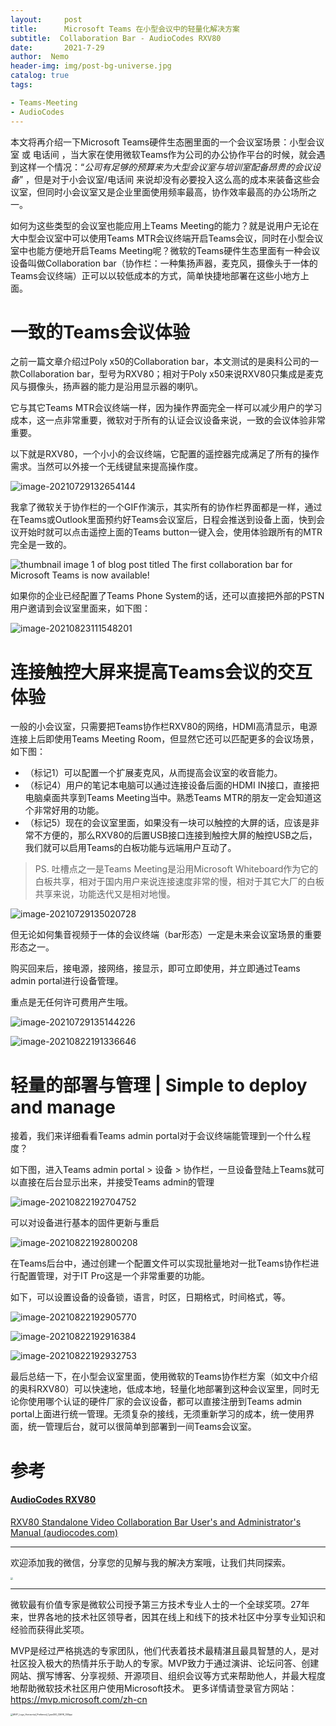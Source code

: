 ```yaml
---
layout:     post
title:      Microsoft Teams 在小型会议中的轻量化解决方案
subtitle:  Collaboration Bar - AudioCodes RXV80
date:       2021-7-29
author:  Nemo
header-img: img/post-bg-universe.jpg
catalog: true
tags:

- Teams-Meeting
- AudioCodes
---
```


本文将再介绍一下Microsoft Teams硬件生态圈里面的一个会议室场景：小型会议室 或 电话间 ，当大家在使用微软Teams作为公司的办公协作平台的时候，就会遇到这样一个情况：“*公司有足够的预算来为大型会议室与培训室配备昂贵的会议设备*” ，但是对于小会议室/电话间 来说却没有必要投入这么高的成本来装备这些会议室，但同时小会议室又是企业里面使用频率最高，协作效率最高的办公场所之一。

如何为这些类型的会议室也能应用上Teams Meeting的能力？就是说用户无论在大中型会议室中可以使用Teams MTR会议终端开启Teams会议，同时在小型会议室中也能方便地开启Teams Meeting呢？微软的Teams硬件生态里面有一种会议设备叫做Collaboration bar（协作栏：一种集扬声器，麦克风，摄像头于一体的Teams会议终端）正可以以较低成本的方式，简单快捷地部署在这些小地方上面。

# 一致的Teams会议体验 

之前一篇文章介绍过Poly x50的Collaboration bar，本文测试的是奥科公司的一款Collaboration bar，型号为RXV80；相对于Poly x50来说RXV80只集成是麦克风与摄像头，扬声器的能力是沿用显示器的喇叭。

它与其它Teams MTR会议终端一样，因为操作界面完全一样可以减少用户的学习成本，这一点非常重要，微软对于所有的认证会议设备来说，一致的会议体验非常重要。

以下就是RXV80，一个小小的会议终端，它配置的遥控器完成满足了所有的操作需求。当然可以外接一个无线键鼠来提高操作度。

![image-20210729132654144](https://cdn.jsdelivr.net/gh/kristofftan/kristofftan.github.io/img/image-20210729132654144.png)

我拿了微软关于协作栏的一个GIF作演示，其实所有的协作栏界面都是一样，通过在Teams或Outlook里面预约好Teams会议室后，日程会推送到设备上面，快到会议开始时就可以点击遥控上面的Teams button一键入会，使用体验跟所有的MTR完全是一致的。

![thumbnail image 1 of blog post titled  	 	 	  	 	 	 				 		 			 				 						 							The first collaboration bar for Microsoft Teams is now available! 							 						 					 			 		 	 			 	 	 	 	 	 ](https://techcommunity.microsoft.com/t5/image/serverpage/image-id/178016i7C25DF13FC72BD3C/image-size/large?v=v2&px=999)

如果你的企业已经配置了Teams Phone System的话，还可以直接把外部的PSTN用户邀请到会议室里面来，如下图：

![image-20210823111548201](https://cdn.jsdelivr.net/gh/kristofftan/kristofftan.github.io/img/image-20210823111548201.png)

# 连接触控大屏来提高Teams会议的交互体验

一般的小会议室，只需要把Teams协作栏RXV80的网络，HDMI高清显示，电源连接上后即使用Teams Meeting Room，但显然它还可以匹配更多的会议场景，如下图：

- （标记1）可以配置一个扩展麦克风，从而提高会议室的收音能力。
- （标记4）用户的笔记本电脑可以通过连接设备后面的HDMI IN接口，直接把电脑桌面共享到Teams Meeting当中。熟悉Teams MTR的朋友一定会知道这个非常好用的功能。
- （标记5）现在的会议室里面，如果没有一块可以触控的大屏的话，应该是非常不方便的，那么RXV80的后置USB接口连接到触控大屏的触控USB之后，我们就可以启用Teams的白板功能与远端用户互动了。

> PS. 吐槽点之一是Teams Meeting是沿用Microsoft Whiteboard作为它的白板共享，相对于国内用户来说连接速度非常的慢，相对于其它大厂的白板共享来说，功能迭代又是相对地慢。

![image-20210729135020728](https://cdn.jsdelivr.net/gh/kristofftan/kristofftan.github.io/img/image-20210729135020728.png)

但无论如何集音视频于一体的会议终端（bar形态）一定是未来会议室场景的重要形态之一。

购买回来后，接电源，接网络，接显示，即可立即使用，并立即通过Teams admin portal进行设备管理。

重点是无任何许可费用产生哦。

![image-20210729135144226](https://cdn.jsdelivr.net/gh/kristofftan/kristofftan.github.io/img/image-20210729135144226.png)

![image-20210822191336646](https://cdn.jsdelivr.net/gh/kristofftan/kristofftan.github.io/img/image-20210822191336646.png)

# 轻量的部署与管理 | Simple to deploy and manage

接着，我们来详细看看Teams admin portal对于会议终端能管理到一个什么程度？

如下图，进入Teams admin portal > 设备 > 协作栏，一旦设备登陆上Teams就可以直接在后台显示出来，并接受Teams admin的管理

![image-20210822192704752](https://cdn.jsdelivr.net/gh/kristofftan/kristofftan.github.io/img/image-20210822192704752.png)

可以对设备进行基本的固件更新与重启

![image-20210822192800208](https://cdn.jsdelivr.net/gh/kristofftan/kristofftan.github.io/img/image-20210822192800208.png)

在Teams后台中，通过创建一个配置文件可以实现批量地对一批Teams协作栏进行配置管理，对于IT Pro这是一个非常重要的功能。

如下，可以设置设备的设备锁，语言，时区，日期格式，时间格式，等。

![image-20210822192905770](https://cdn.jsdelivr.net/gh/kristofftan/kristofftan.github.io/img/image-20210822192905770.png)

![image-20210822192916384](https://cdn.jsdelivr.net/gh/kristofftan/kristofftan.github.io/img/image-20210822192916384.png)

![image-20210822192932753](https://cdn.jsdelivr.net/gh/kristofftan/kristofftan.github.io/img/image-20210822192932753.png)

最后总结一下，在小型会议室里面，使用微软的Teams协作栏方案（如文中介绍的奥科RXV80）可以快速地，低成本地，轻量化地部署到这种会议室里，同时无论你使用哪个认证的硬件厂家的会议设备，都可以直接注册到Teams admin portal上面进行统一管理。无须复杂的接线，无须重新学习的成本，统一使用界面，统一管理后台，就可以很简单到部署到一间Teams会议室。

# 参考

#### [AudioCodes RXV80](https://www.microsoft.com/zh-cn/microsoft-teams/across-devices/devices/category/teams-rooms/20?filterIds=24&page=1) 

[RXV80 Standalone Video Collaboration Bar User's and Administrator's Manual (audiocodes.com)](https://www.audiocodes.com/media/15892/rxv80-standalone-video-collaboration-bar-users-and-administrators-manual.pdf)



------

欢迎添加我的微信，分享您的见解与我的解决方案哦，让我们共同探索。

<img src="https://cdn.jsdelivr.net/gh/tangx007/tangx007.github.io/img/nemo-qrcode.jpg" style="zoom:25%;" />

------

微软最有价值专家是微软公司授予第三方技术专业人士的一个全球奖项。27年来，世界各地的技术社区领导者，因其在线上和线下的技术社区中分享专业知识和经验而获得此奖项。

MVP是经过严格挑选的专家团队，他们代表着技术最精湛且最具智慧的人，是对社区投入极大的热情并乐于助人的专家。MVP致力于通过演讲、论坛问答、创建网站、撰写博客、分享视频、开源项目、组织会议等方式来帮助他人，并最大程度地帮助微软技术社区用户使用Microsoft技术。
更多详情请登录官方网站：https://mvp.microsoft.com/zh-cn

<img src="https://cdn.jsdelivr.net/gh/kristofftan/kristofftan.github.io/img/MVP_Logo_Horizontal_Preferred_Cyan300_CMYK_300ppi.png" alt="MVP_Logo_Horizontal_Preferred_Cyan300_CMYK_300ppi" style="zoom: 25%;" />
